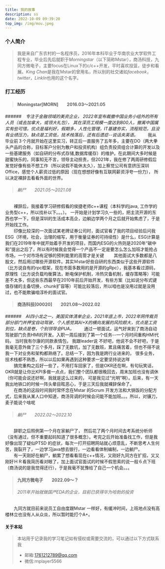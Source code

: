 ```yaml
---
title: 我的故事
description: ss
date: 2022-10-09 09:39:20
top_img: /img/mou.jpeg
---
```

### 个人简介
>我是来自广东农村的一名程序员，2016年本科毕业于华南农业大学软件工程专业，毕业后先后就职于*Morningstar*（以下简称Mstar），商汤科技，九同方微电子，主要focus在Linux下的c/c++开发，平时喜欢投篮，徒步和看展。*King Chan*是我在Mstar的曾用名，所以别的社交诸如*facebook*，*twitter*，*LinkIn*也用的这个名字。
### 打工经历
>#### Moningstar[MORN]　　2016.03～2021.05
######　*专注于金融领域的美资企业， 2022年宣布裁撤中国业务小组外的所有人员（或去加拿大，或领大礼包）， 其在深员工规模一度达到800人，撤离中国属实有些可惜，优点是福利好，假期多，人性化管理，IT基建夯实，流程规范，且没有业绩压力，缺点是工资低，技术栈落后，还有后遗症--说话夹英语。*
　　我从毕业前３个月就开始在这里实习，转正后一直服务了五年多，主要在DO（两大拳头产品的合称，目标客户分别为散户和投资机构）组负责投资组合计算的开发以及一些基建服务（如自研的分布式存储,数据库缓存）的维护。在此期间大多时候是甜蜜快乐的，同事知无不言，领导主动担责，但2021年，我在修了两周研修假后发觉好像有些不想工作（所以说假不能休太久），加上察觉公司有意挤压深圳Office，感觉个人薪资过低的原因（现在想想好像有互联网薪资浮夸一份力）， 所以决定裸辞去看看外面的世界。 
>###### 躺尸　　2021.05～2021.08
　　裸辞后，我接着学习研修假看的侯捷老师c++课程（本科学的java, 工作学的业务型c++，所以找补以下。。。）。 一开始是计划学习久一些的，把主流开源的东西也学一下，但是深圳的生活成本高企，边躺边学两个月之后就开始焦虑了，于是开始找工作。  
　　印像比较深的一次面试某老牌证券公司时，面试官看了我的项目经验后问我ESG（环境，社会，治理的缩写，用于衡量证券的可持续性）是什么，ESG计算是我们在2019年年中就开始着手开发的项目，而国内ESG的火热则是2020年“碳中和”提出之后了，所以有时候我会觉得一个产品不一定是要怎么怎么加班才能抢占市场，一个对市场有足够的预判能里的高管才是关键
　　其他面试大多数都是八股文，然后用过哪些开源软件。其实Ｍstar好些自研的东西类似于这些开源软件（比方说自有的rpc框架，现在市面多数用的是开源的gRpc），我基本看过源码，原理性（比方说负载均衡算法，断电保护机制，冷热灾备机制，缓存策略等）可能差不太多，但这些东西最早在2010年前后开始开发，有些方案（比如说分布式键值存储的主备切换，chunk扩容等）可能比较落后，所以咱也是没用过就是没用过，也不能欺骗咱淳朴的面试官。
>#### 商汤科技[00020]　　2021.08～2022.02　　
######　*AI四小龙之一，美国实体清单企业，2021年底上市，2022年网传裁员部分部门并押宝自动驾驶，个人感觉其AI+X的横向发展的风险颇大，优点是工资到位，缺点是卷，个别领导会PUA。*
　　通过一顿面试，运气好来到了商汤自动驾驶部门负责HMI的开发。入职一周后接到了第一个任务--一个月时间重构HMI代码， 当时我有尔康的同款表情包， 我跟leader说
不好吧，他说不会不好吧，于是我毫无意外做了三个多月，踩了无数坑，加了无数班，累且痛苦着，但也不得不说我一下对业务和架构都熟络了。总结一下，因为我是跨行业进来的， 很多业务，技术栈都不熟悉，所以以后如果再遇到这种要求一定要坚持说达咩  
　　搞完重构之后好一些了，不用打车回家了，但是OKR还在啊，有句玩笑话，OKR就是让你比KPI多做一点点，我们整个团队都很晚回去，周末加班也没有调休（你可能会说还好啊，我就是这么过来的， 可是我见过“光明”啊）。后来，有一天我出地铁口的时候一阵头晕目眩恶心，于是三天后我就裸辞保命了。  
　　在商汤的这段时间我时常怀念在Mstar 的Scrum 开发方法和大锅饭的分配方式，后来我从某人口中知道，商汤背调的时候会问能不能加班。。。所以，对镰刀，麦子能说个啥呢
>###### 躺尸　　2022.02～2022.10
　　辞职之后照例第一个月在家躺尸了， 然后花了两个月时间去考系统分析师（没有通过，但不重要起码知道了很多概念）。考完之后开始准备找工作，但是我好像出现了疑似PTSD 的症状，每次一打开招聘网站就心烦意乱，不断思考人生何苦，我裂开了，一边学习java想去银行，一边看看体制编制，一边躺尸。  
　　有一天刚好在躺尸，躺累了想看看现在c++情况，又刚好九同方在扩招，又又刚好ＨＲ看我简历看对眼了，加上面试官面试的时候不假思索的说一般６点下班（商汤说的是我觉得还行），于是我毫不犹豫给了自己一个机会。。。
>#### 九同方微电子　　2022.09～？　
>######  *2011年开始就做国产EDA的企业，目前已获得华为哈勃的投资*
　　九同方就目前来说员工自由度跟Mstar 一样好，有缓冲时间，上班地点没有高楼林立也没有人从众𠈌，所以暂时能打个A+。
　　

#### 关于本站
>本站用于记录我的学习笔记如有侵权或需要交流的，可以通过以下方式联系我
>* 邮箱:1761212789@qq.com
>* 微信:ｍplayer5566
